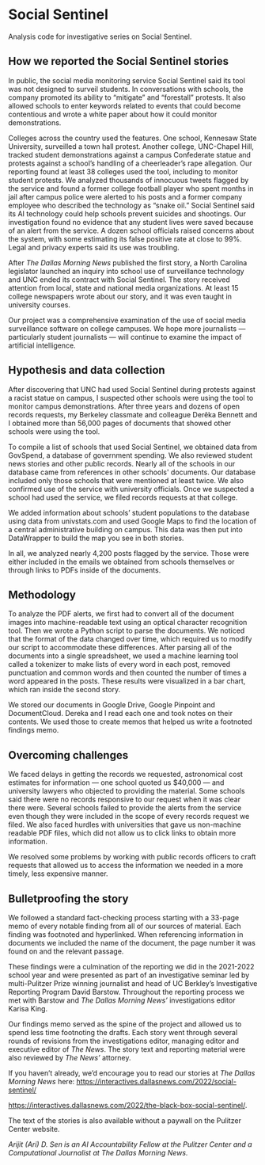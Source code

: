 # Social Sentinel
Analysis code for investigative series on Social Sentinel.

## How we reported the Social Sentinel stories
In public, the social media monitoring service Social Sentinel said its tool was not designed to surveil students. In conversations with schools,  the company promoted its ability to “mitigate” and “forestall” protests. It also allowed schools to enter keywords related to events that could become contentious and wrote a white paper about how it could monitor demonstrations. 

Colleges across the country used the features. One school, Kennesaw State University, surveilled a town hall protest. Another college,  UNC-Chapel Hill, tracked student demonstrations against a campus Confederate statue and protests against a school’s handling of a cheerleader’s rape allegation.
Our reporting found at least 38 colleges used the tool, including to monitor student protests. We analyzed thousands of innocuous tweets flagged by the service and found a former college football player who spent months in jail after campus police were alerted to his posts and a former company employee who described the technology as “snake oil.” 
Social Sentinel said its AI technology could help schools prevent suicides and shootings. Our investigation found no evidence that any student lives were saved because of an alert from the service. A dozen school officials raised concerns about the system, with some estimating its false positive rate at close to 99%. Legal and privacy experts said its use was troubling.

After _The Dallas Morning News_ published the  first story, a North Carolina legislator launched an inquiry into school use of surveillance technology and UNC ended its contract with Social Sentinel. The story received attention from local, state and national media organizations. At least 15 college newspapers wrote about our story, and it was even taught in university courses.

Our project was a comprehensive examination of the use of social media surveillance software on college campuses. We hope more journalists  — particularly student journalists — will continue to examine the impact of artificial intelligence.

## Hypothesis and data collection
After discovering that UNC had used Social Sentinel during protests against a racist statue on campus, I suspected other schools were using the tool to monitor campus demonstrations. After three years and dozens of open records requests, my Berkeley classmate and colleague Derêka Bennett and I obtained more than 56,000 pages of documents that showed other schools were using the tool.  

To compile a list of schools that used Social Sentinel, we obtained data from GovSpend, a database of government spending. We also reviewed student news stories and other public records. Nearly all of the schools in our database came from references in other schools' documents. Our database included only those schools that were mentioned at least twice. We also confirmed use of the service with university officials. Once we suspected a school had used the service, we filed records requests at that college. 

We added information about schools’ student populations to the database using data from univstats.com and used Google Maps to find the location of a central administrative building on campus. This data was then put into DataWrapper to build the map you see in both stories. 

In all, we analyzed nearly 4,200 posts flagged by the service. Those were either included in the emails we obtained from schools themselves or through links to PDFs inside of the documents. 

## Methodology
To analyze the PDF alerts, we first had to convert all of the document images into machine-readable text using an optical character recognition tool. Then we wrote a Python script to parse the documents. We noticed that the format of the data changed over time, which required us to modify our script to accommodate these differences. After parsing all of the documents into a single spreadsheet, we used a machine learning tool called a tokenizer to make lists of every word in each post, removed punctuation and common words and then counted the number of times a word appeared in the posts. These results were visualized in a bar chart, which ran inside the second story. 

We stored our documents in Google Drive, Google Pinpoint and DocumentCloud. Dereka and I read each one and took notes on their contents.  We used those to create memos that helped us write a footnoted findings memo. 

## Overcoming challenges
We faced delays in getting the records we requested, astronomical cost estimates for information — one school quoted us $40,000 — and university lawyers who objected to providing the material. Some schools said there were no records responsive to our request when it was clear there were. Several schools failed to provide the alerts from the service even though they were included in the scope of every records request we filed. We also faced hurdles with universities that gave us  non-machine readable PDF files, which did not allow us to click links to obtain more information. 

We resolved some problems by working with public records officers to craft requests that allowed us to access the information we needed in a more timely, less expensive manner. 

## Bulletproofing the story
We followed a standard fact-checking process starting with a 33-page memo of every notable finding from all of our sources of material. Each finding was footnoted and hyperlinked. When referencing information in documents we included the name of the document, the page number it was found on and the relevant passage. 


These findings were a culmination of the reporting we did in the 2021-2022 school year and were presented as part of an investigative seminar led by multi-Pulitzer Prize winning journalist and head of UC Berkley’s Investigative Reporting Program David Barstow. Throughout the reporting process we met with Barstow and _The Dallas Morning News’_ investigations editor Karisa King.

Our findings memo served as the spine of the project and allowed us to spend less time footnoting the drafts. Each story went through several rounds of revisions from the investigations editor, managing editor and executive editor of _The News_. The story text and reporting material were also reviewed by _The News’_ attorney.

If you haven’t already, we’d encourage you to read our stories at _The Dallas Morning News_ here: https://interactives.dallasnews.com/2022/social-sentinel/

https://interactives.dallasnews.com/2022/the-black-box-social-sentinel/.

The text of the stories is also available without a paywall on the Pulitzer Center website. 

_Arijit (Ari) D. Sen is an AI Accountability Fellow at the Pulitzer Center and a Computational Journalist at The Dallas Morning News._